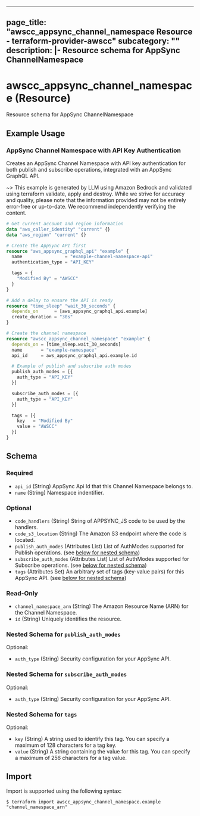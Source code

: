 
---
page_title: "awscc_appsync_channel_namespace Resource - terraform-provider-awscc"
subcategory: ""
description: |-
  Resource schema for AppSync ChannelNamespace
---

# awscc_appsync_channel_namespace (Resource)

Resource schema for AppSync ChannelNamespace

## Example Usage

### AppSync Channel Namespace with API Key Authentication

Creates an AppSync Channel Namespace with API key authentication for both publish and subscribe operations, integrated with an AppSync GraphQL API.

~> This example is generated by LLM using Amazon Bedrock and validated using terraform validate, apply and destroy. While we strive for accuracy and quality, please note that the information provided may not be entirely error-free or up-to-date. We recommend independently verifying the content.

```terraform
# Get current account and region information
data "aws_caller_identity" "current" {}
data "aws_region" "current" {}

# Create the AppSync API first
resource "aws_appsync_graphql_api" "example" {
  name                = "example-channel-namespace-api"
  authentication_type = "API_KEY"

  tags = {
    "Modified By" = "AWSCC"
  }
}

# Add a delay to ensure the API is ready
resource "time_sleep" "wait_30_seconds" {
  depends_on      = [aws_appsync_graphql_api.example]
  create_duration = "30s"
}

# Create the channel namespace
resource "awscc_appsync_channel_namespace" "example" {
  depends_on = [time_sleep.wait_30_seconds]
  name       = "example-namespace"
  api_id     = aws_appsync_graphql_api.example.id

  # Example of publish and subscribe auth modes
  publish_auth_modes = [{
    auth_type = "API_KEY"
  }]

  subscribe_auth_modes = [{
    auth_type = "API_KEY"
  }]

  tags = [{
    key   = "Modified By"
    value = "AWSCC"
  }]
}
```

<!-- schema generated by tfplugindocs -->
## Schema

### Required

- `api_id` (String) AppSync Api Id that this Channel Namespace belongs to.
- `name` (String) Namespace indentifier.

### Optional

- `code_handlers` (String) String of APPSYNC_JS code to be used by the handlers.
- `code_s3_location` (String) The Amazon S3 endpoint where the code is located.
- `publish_auth_modes` (Attributes List) List of AuthModes supported for Publish operations. (see [below for nested schema](#nestedatt--publish_auth_modes))
- `subscribe_auth_modes` (Attributes List) List of AuthModes supported for Subscribe operations. (see [below for nested schema](#nestedatt--subscribe_auth_modes))
- `tags` (Attributes Set) An arbitrary set of tags (key-value pairs) for this AppSync API. (see [below for nested schema](#nestedatt--tags))

### Read-Only

- `channel_namespace_arn` (String) The Amazon Resource Name (ARN) for the Channel Namespace.
- `id` (String) Uniquely identifies the resource.

<a id="nestedatt--publish_auth_modes"></a>
### Nested Schema for `publish_auth_modes`

Optional:

- `auth_type` (String) Security configuration for your AppSync API.


<a id="nestedatt--subscribe_auth_modes"></a>
### Nested Schema for `subscribe_auth_modes`

Optional:

- `auth_type` (String) Security configuration for your AppSync API.


<a id="nestedatt--tags"></a>
### Nested Schema for `tags`

Optional:

- `key` (String) A string used to identify this tag. You can specify a maximum of 128 characters for a tag key.
- `value` (String) A string containing the value for this tag. You can specify a maximum of 256 characters for a tag value.

## Import

Import is supported using the following syntax:

```shell
$ terraform import awscc_appsync_channel_namespace.example "channel_namespace_arn"
```
